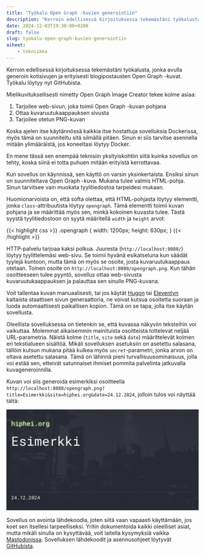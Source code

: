 ```yaml
---
title: "Työkalu Open Graph -kuvien generointiin"
description: "Kerroin edellisessä kirjoituksessa tekemästäni työkalusta, jonka avulla generoin kotisivujen ja erityisesti blogipostausten Open Graph -kuvat. Työkalu löytyy nyt GitHubista."
date: 2024-12-03T19:30:00+0200
draft: false
slug: tyokalu-open-graph-kuvien-generointiin
aiheet:
    - tekniikka
---
```

Kerroin edellisessä kirjoituksessa tekemästäni työkalusta, jonka avulla generoin kotisivujen ja erityisesti blogipostausten Open Graph -kuvat. Työkalu löytyy nyt GitHubista.

<!--more-->

Mielikuvituksellisesti nimetty Open Graph Image Creator tekee kolme asiaa:
1) Tarjoilee web-sivun, joka toimii Open Graph -kuvan pohjana
2) Ottaa kuvaruutukaappauksen sivusta
3) Tarjoilee otetun PNG-kuvan

Koska ajelen itse käytännössä kaikkia itse hostattuja sovelluksia Dockerissa, myös tämä on suunniteltu sitä silmällä pitäen. Sinun ei siis tarvitse asennella mitään ylimääräistä, jos koneeltasi löytyy Docker.

En mene tässä sen enempää teknisiin yksityiskohtiin siitä kuinka sovellus on tehty, koska siinä ei totta puhuen mitään erityistä kerrottavaa.

Kun sovellus on käynnissä, sen käyttö on varsin yksinkertaista. Ensiksi sinun on suunniteltava Open Graph -kuva. Mukana tulee valmis HTML-pohja. Sinun tarvitsee vain muokata tyylitiedostoa tarpeidesi mukaan.

Huomionarvoista on, että softa olettaa, että HTML-pohjasta löytyy elementti, jonka `class`-attribuutista löytyy `opengraph`. Tämä elementti toimii kuvan pohjana ja se määrittää myös sen, minkä kokoinen kuvasta tulee. Tästä syystä tyylitiedostoon on syytä määritellä `width` ja `height` arvot:

{{< highlight css >}}
.opengraph {
    width: 1200px;
    height: 630px;
}
{{< /highlight >}}

HTTP-palvelu tarjoaa kaksi polkua. Juuresta (`http://localhost:8080/`) löytyy tyylittelemäsi web-sivu. Se toimii hyvänä esikatseluna kun säädät tyylejä kuntoon, mutta tämä on myös se osoite, josta kuvaruutukaappaus otetaan. Toinen osoite on `http://localhost:8080/opengraph.png`. Kun tähän osoitteeseen tulee pyyntö, sovellus ottaa web-sivusta kuvaruutukaappauksen ja palauttaa sen sinulle PNG-kuvana.

Voit tallentaa kuvan manuaalisesti, tai jos käytät [Hugon](https://gohugo.io) tai [Eleventyn](https://www.11ty.dev) kaltaista staattisen sivun generaattoria, ne voivat kutsua osoitetta suoraan ja luoda automaattisesti paikallisen kopion. Tämä on se tapa, jolla itse käytän sovellusta.

Oleellista sovelluksessa on tietenkin se, että kuvassa näkyviin teksteihin voi vaikuttaa. Molemmat aikaisemmin mainituista osoitteista tottelevat neljää URL-parametria. Näistä kolme (`title`, `site` sekä `date`) määrittelevät kolmen eri tekstialueen sisältöä. Mikäli sovelluksen asetuksiin on asetettu salasana, tällöin kutsun mukana pitää kulkea myös `secret`-parametri, jonka arvon on oltava asetettu salasana. Tämä on lähinnä pieni turvallisuusominaisuus, jolla voi estää sen, etteivät satunnaiset ihmiset pommita palvelinta jatkuvalla kuvageneroinnilla.

Kuvan voi siis generoida esimerkiksi osoitteella `http://localhost:8080/opengraph.png?title=Esimerkki&site=hiphei.org&date=24.12.2024`, jolloin tulos voi näyttää tältä:

![Esimerkkikuva, jossa näkyy edellisessä URLissa mainitut tekstit](example.png)

Sovellus on avointa lähdekoodia, joten siitä vaan vapaasti käyttämään, jos koet sen itsellesi tarpeelliseksi. Yritin dokumentoida kaikki oleelliset asiat, mutta mikäli sinulla on kysyttävää, voit laitella kysymyksiä vaikka [Mastodonissa](https://mementomori.social/@saaste). Sovelluksen lähdekoodit ja asennusohjeet löytyvät [GitHubista](https://github.com/saaste/opengraph-image-creator).

